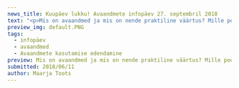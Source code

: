 ```yaml
---
news_title: Kuupäev lukku! Avaandmete infopäev 27. septembril 2018
text: "<p>Mis on avaandmed ja mis on nende praktiline väärtus? Mille poolest erinevad avaandmed ja avalikud andmed? Kas kõik avaliku sektori andmed on avaandmed? Aga kas need peaksid olema? Ja kuidas seostuvad kõige sellega veel isikuandmed?</p>\n<p>Nendele ja paljudele teistele aktuaalsetele küsimustele pakub vastuseid <a href="https://www.facebook.com/events/2258219001081223/" rel="nofollow">Tallinnas 27. septembril toimuv avaandmete infopäev</a>. Ürituse kavas on ettekanded ekspertidelt, praktilised näited andmete avamisest ja kasutamisvõimalustest, inspireerivad edulood teistest riikidest ja avameelne mõttevahetus avaandmetega seotud väljakutsete teemal.</p>\n<p>Osalema on oodatud avaliku sektori andmevaldajad ja avaandmete kasutajad ning huvilised kõigist sektoritest ja tegevusvaldkondadest!</p>\n<p>Registreerumine algab peagi, seniks jälgige <a href=\"https://www.facebook.com/events/2258219001081223/\" rel=\"nofollow\">jälgi\_lisainfot Facebookis!</a>!</p>\n<p>NB! Ootame ettepanekuid teemade ja küsimuste osas, mille kohta sooviksite infopäeval rohkem teada saada\_–\_<a href=\"http://https/github.com/okestonia/opendata-issue-tracker/issues/95\" rel=\"nofollow\">Esitage oma küsimus Githubi teemalõime!</a>.</p>\n<p><em>Avaandmete infopäev toimub projekti „Avaandmete kasutamise edendamine““ (2018-2020) raames, mida viib ellu MTÜ Open Knowledge Estonia koostöös Majandus- ja Kommunikatsiooniministeeriumiga. Projekti rahastatakse EL struktuuritoetuse toetusskeemist \"Infoühiskonna teadlikkuse tõstmine\", mida rahastab Euroopa Regionaalarengu Fond.</em></p>\n"
preview_img: default.PNG
tags:
  - infopäev
  - avaandmed
  - Avaandmete kasutamise edendamine
preview: Mis on avaandmed ja mis on nende praktiline väärtus? Mille poolest erinevad avaandmed ja avalikud andmed? Kas kõik avaliku sektori andmed on avaandmed? Aga kas peaksid olema? Ja kuidas seostuvad selle kõigega veel isikuandmed?
submitted: 2018/06/11
author: Maarja Toots
---
```

